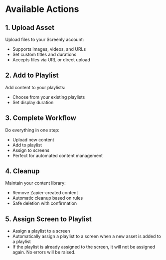 # Available Actions

## 1. Upload Asset

Upload files to your Screenly account:

- Supports images, videos, and URLs
- Set custom titles and durations
- Accepts files via URL or direct upload

## 2. Add to Playlist

Add content to your playlists:

- Choose from your existing playlists
- Set display duration

## 3. Complete Workflow

Do everything in one step:

- Upload new content
- Add to playlist
- Assign to screens
- Perfect for automated content management

## 4. Cleanup

Maintain your content library:

- Remove Zapier-created content
- Automatic cleanup based on rules
- Safe deletion with confirmation

## 5. Assign Screen to Playlist

- Assign a playlist to a screen
- Automatically assign a playlist to a screen when a new asset is added to a playlist
- If the playlist is already assigned to the screen, it will not be assigned again. No errors will be raised.

